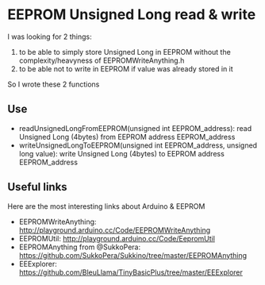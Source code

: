 EEPROM Unsigned Long read & write
=================================

I was looking for 2 things:

1. to be able to simply store Unsigned Long in EEPROM without the complexity/heavyness of EEPROMWriteAnything.h
2. to be able not to write in EEPROM if value was already stored in it

So I wrote these 2 functions
    
Use
---

* readUnsignedLongFromEEPROM(unsigned int EEPROM_address): read Unsigned Long (4bytes) from EEPROM address EEPROM_address
* writeUnsignedLongToEEPROM(unsigned int EEPROM_address, unsigned long value): write Unsigned Long (4bytes) to EEPROM address EEPROM_address

Useful links
------------
Here are the most interesting links about Arduino & EEPROM
* EEPROMWriteAnything: http://playground.arduino.cc/Code/EEPROMWriteAnything
* EEPROMUtil: http://playground.arduino.cc/Code/EepromUtil
* EEPROMAnything from @SukkoPera: https://github.com/SukkoPera/Sukkino/tree/master/EEPROMAnything
* EEExplorer: https://github.com/BleuLlama/TinyBasicPlus/tree/master/EEExplorer